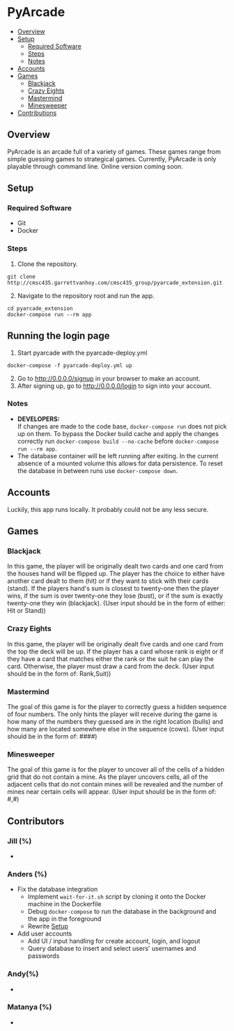 # PyArcade
- [Overview](#overview)
- [Setup](#setup)
  - [Required Software](#required-software)
  - [Steps](#steps)
  - [Notes](#notes)
- [Accounts](#accounts)
- [Games](#games)
  - [Blackjack](#blackjack)
  - [Crazy Eights](#crazy-eights)
  - [Mastermind](#mastermind)
  - [Minesweeper](#minesweeper)
- [Contributions](#contributions)

## Overview
PyArcade is an arcade full of a variety of games. These games range from simple guessing games to strategical games. Currently,
PyArcade is only playable through command line. Online version coming soon.

## Setup
### Required Software
- Git
- Docker

### Steps
1. Clone the repository.  
```
git clone http://cmsc435.garrettvanhoy.com/cmsc435_group/pyarcade_extension.git
```
2. Navigate to the repository root and run the app.
```
cd pyarcade_extension
docker-compose run --rm app
```
## Running the login page
1. Start pyarcade with the pyarcade-deploy.yml
```
docker-compose -f pyarcade-deploy.yml up
```
2. Go to http://0.0.0.0/signup in your browser to make an account.
3. After signing up, go to http://0.0.0.0/login to sign into your account.
### Notes
- **DEVELOPERS:**  
If changes are made to the code base, `docker-compose run` does not pick up on
them. To bypass the Docker build cache and apply the changes correctly run
`docker-compose build --no-cache` before `docker-compose run --rm app`.
- The database container will be left running after exiting. In the current
absence of a mounted volume this allows for data persistence. To reset the
database in between runs use `docker-compose down`.

## Accounts
Luckily, this app runs locally. It probably could not be any less secure.

## Games
### Blackjack
In this game, the player will be originally dealt two cards and one card from the houses hand will be flipped up. The player has
the choice to either have another card dealt to them (hit) or if they want to stick with their cards (stand). If the players hand's sum
is closest to twenty-one then the player wins, if the sum is over twenty-one they lose (bust), or if the sum is exactly twenty-one they win (blackjack).
(User input should be in the form of either: Hit or Stand))

### Crazy Eights
In this game, the player will be originally dealt five cards and one card from the top the deck will be up. If the player has a 
card whose rank is eight or if they have a card that matches either the rank or the suit he can play the card. 
Otherwise, the player must draw a card from the deck. (User input should be in the form of: Rank,Suit))

### Mastermind
The goal of this game is for the player to correctly guess a hidden sequence of four numbers. The only hints the player will receive during the game is how many of the numbers they guessed 
are in the right location (bulls) and how many are located somewhere else in the sequence (cows). 
(User input should be in the form of: ####)

### Minesweeper
The goal of this game is for the player to uncover all of the cells of a hidden grid that do not contain a mine. As the player
uncovers cells, all of the adjacent cells that do not contain mines will be revealed and the number of mines near certain cells will appear.
(User input should be in the form of: #,#)

## Contributors
### Jill (%)
- 

### Anders (%)
- Fix the database integration
  - Implement `wait-for-it.sh` script by cloning it onto the Docker machine
  in the Dockerfile
  - Debug `docker-compose` to run the database in the background and the app in
  the foreground
  - Rewrite [Setup](#setup)
- Add user accounts
  - Add UI / input handling for create account, login, and logout
  - Query database to insert and select users' usernames and passwords

### Andy(%)
- 

### Matanya (%)
- 

